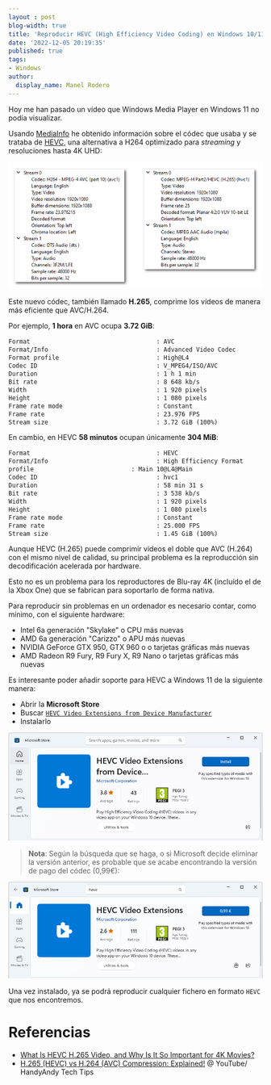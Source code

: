 ```yaml
---
layout : post
blog-width: true
title: 'Reproducir HEVC (High Efficiency Video Coding) en Windows 10/11'
date: '2022-12-05 20:19:35'
published: true
tags:
- Windows
author:
  display_name: Manel Rodero
---
```


Hoy me han pasado un vídeo que Windows Media Player en Windows 11 no podía visualizar.

Usando [MediaInfo](https://mediaarea.net/en/MediaInfo) he obtenido información sobre el códec que usaba y se trataba de [HEVC](https://en.wikipedia.org/wiki/High_Efficiency_Video_Coding), una alternativa a H264 optimizado para _streaming_ y resoluciones hasta 4K UHD:

![H264 vs HEVC][1]

Este nuevo códec, también llamado **H.265**, comprime los vídeos de manera más eficiente que AVC/H.264.

Por ejemplo, **1 hora** en AVC ocupa **3.72 GiB**:

```
Format                                   : AVC
Format/Info                              : Advanced Video Codec
Format profile                           : High@L4
Codec ID                                 : V_MPEG4/ISO/AVC
Duration                                 : 1 h 1 min
Bit rate                                 : 8 648 kb/s
Width                                    : 1 920 pixels
Height                                   : 1 080 pixels
Frame rate mode                          : Constant
Frame rate                               : 23.976 FPS
Stream size                              : 3.72 GiB (100%)
```

En cambio, en HEVC **58 minutos** ocupan únicamente **304 MiB**:

```
Format                                   : HEVC
Format/Info                              : High Efficiency Format profile                           : Main 10@L4@Main
Codec ID                                 : hvc1
Duration                                 : 58 min 31 s
Bit rate                                 : 3 538 kb/s
Width                                    : 1 920 pixels
Height                                   : 1 080 pixels
Frame rate mode                          : Constant
Frame rate                               : 25.000 FPS
Stream size                              : 1.45 GiB (100%)
```

Aunque HEVC (H.265) puede comprimir videos el doble que AVC (H.264) con el mismo nivel de calidad, su principal problema es la reproducción sin decodificación acelerada por hardware.

Esto no es un problema para los reproductores de Blu-ray 4K (incluído el de la Xbox One) que se fabrican para soportarlo de forma nativa.

Para reproducir sin problemas en un ordenador es necesario contar, como mínimo, con el siguiente hardware:

* Intel 6a generación "Skylake" o CPU más nuevas
* AMD 6a generación "Carizzo" o APU más nuevas
* NVIDIA GeForce GTX 950, GTX 960 o o tarjetas gráficas más nuevas
* AMD Radeon R9 Fury, R9 Fury X, R9 Nano o tarjetas gráficas más nuevas

Es interesante poder añadir soporte para HEVC a Windows 11 de la siguiente manera:

* Abrir la **Microsoft Store**
* Buscar [`HEVC Video Extensions from Device Manufacturer`](https://www.microsoft.com/store/productId/9N4WGH0Z6VHQ)
* Instalarlo

![Microsoft Store (Free)][3]

> **Nota**: Según la búsqueda que se haga, o si Microsoft decide eliminar la versión anterior, es probable que se acabe encontrando la versión de pago del códec (0,99€):

![Microsoft Store (Pago)][2]

Una vez instalado, ya se podrá reproducir cualquier fichero en formato `HEVC` que nos encontremos.

# Referencias

* [What Is HEVC H.265 Video, and Why Is It So Important for 4K Movies?](https://www.howtogeek.com/342416/what-is-hevc-h.265-video-and-why-is-it-so-important-for-4k-movies/)
* [H.265 (HEVC) vs H.264 (AVC) Compression: Explained!](https://www.youtube.com/watch?v=Fawcboio6g4) @ YouTube/
HandyAndy Tech Tips

[1]: /assets/img/blog/2022-12-05_image_1.png "H264 vs HEVC"
[2]: /assets/img/blog/2022-12-05_image_2.png "Microsoft Store"
[3]: /assets/img/blog/2022-12-05_image_3.png "Microsoft Store"
